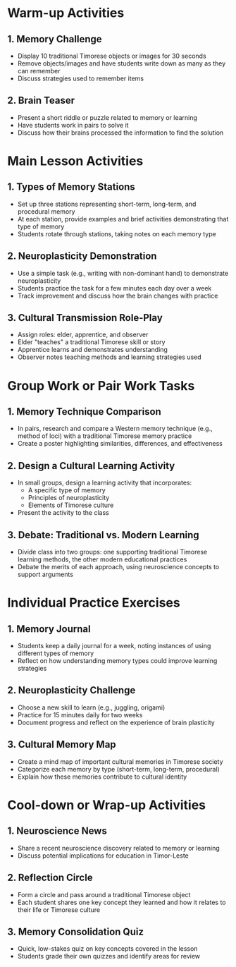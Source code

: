 # Warm-up Activities

## 1. Memory Challenge

- Display 10 traditional Timorese objects or images for 30 seconds
- Remove objects/images and have students write down as many as they can remember
- Discuss strategies used to remember items

## 2. Brain Teaser

- Present a short riddle or puzzle related to memory or learning
- Have students work in pairs to solve it
- Discuss how their brains processed the information to find the solution

# Main Lesson Activities

## 1. Types of Memory Stations

- Set up three stations representing short-term, long-term, and procedural memory
- At each station, provide examples and brief activities demonstrating that type of memory
- Students rotate through stations, taking notes on each memory type

## 2. Neuroplasticity Demonstration

- Use a simple task (e.g., writing with non-dominant hand) to demonstrate neuroplasticity
- Students practice the task for a few minutes each day over a week
- Track improvement and discuss how the brain changes with practice

## 3. Cultural Transmission Role-Play

- Assign roles: elder, apprentice, and observer
- Elder "teaches" a traditional Timorese skill or story
- Apprentice learns and demonstrates understanding
- Observer notes teaching methods and learning strategies used

# Group Work or Pair Work Tasks

## 1. Memory Technique Comparison

- In pairs, research and compare a Western memory technique (e.g., method of loci) with a traditional Timorese memory practice
- Create a poster highlighting similarities, differences, and effectiveness

## 2. Design a Cultural Learning Activity

- In small groups, design a learning activity that incorporates:
  * A specific type of memory
  * Principles of neuroplasticity
  * Elements of Timorese culture
- Present the activity to the class

## 3. Debate: Traditional vs. Modern Learning

- Divide class into two groups: one supporting traditional Timorese learning methods, the other modern educational practices
- Debate the merits of each approach, using neuroscience concepts to support arguments

# Individual Practice Exercises

## 1. Memory Journal

- Students keep a daily journal for a week, noting instances of using different types of memory
- Reflect on how understanding memory types could improve learning strategies

## 2. Neuroplasticity Challenge

- Choose a new skill to learn (e.g., juggling, origami)
- Practice for 15 minutes daily for two weeks
- Document progress and reflect on the experience of brain plasticity

## 3. Cultural Memory Map

- Create a mind map of important cultural memories in Timorese society
- Categorize each memory by type (short-term, long-term, procedural)
- Explain how these memories contribute to cultural identity

# Cool-down or Wrap-up Activities

## 1. Neuroscience News

- Share a recent neuroscience discovery related to memory or learning
- Discuss potential implications for education in Timor-Leste

## 2. Reflection Circle

- Form a circle and pass around a traditional Timorese object
- Each student shares one key concept they learned and how it relates to their life or Timorese culture

## 3. Memory Consolidation Quiz

- Quick, low-stakes quiz on key concepts covered in the lesson
- Students grade their own quizzes and identify areas for review